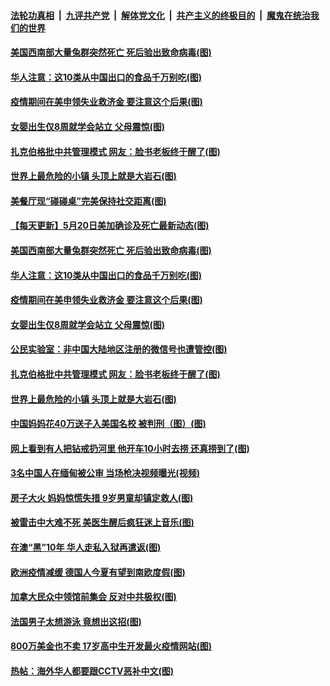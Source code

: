 ####  [法轮功真相](../../../../basic/blob/master/README.md?t=05212001) &nbsp;|&nbsp; [九评共产党](../../../../9ping.md/blob/master/README.md?t=05212001) &nbsp;|&nbsp; [解体党文化](../../../../jtdwh.md/blob/master/README.md?t=05212001)  &nbsp;|&nbsp; [共产主义的终极目的](../../../../gczydzjmd.md/blob/master/README.md?t=05212001) &nbsp;|&nbsp; [魔鬼在统治我们的世界](../../../../mgztzwmdsj.md/blob/master/README.md?t=05212001) 

#### [美国西南部大量兔群突然死亡 死后验出致命病毒(图)](../pages/p3/933900.md?t=05212001) 

#### [华人注意：这10类从中国出口的食品千万别吃(图)](../pages/p3/933902.md?t=05212001) 

#### [疫情期间在美申领失业救济金 要注意这个后果(图)](../pages/p3/933894.md?t=05212001) 

#### [女婴出生仅8周就学会站立 父母震惊(图)](../pages/p3/933885.md?t=05212001) 

#### [扎克伯格批中共管理模式 网友：脸书老板终于醒了(图)](../pages/p3/933822.md?t=05212001) 

#### [世界上最危险的小镇 头顶上就是大岩石(图)](../pages/p3/933823.md?t=05212001) 

#### [美餐厅现“碰碰桌”完美保持社交距离(图)](../pages/p3/933924.md?t=05212001) 

#### [【每天更新】5月20日美加确诊及死亡最新动态(图)](../pages/p3/931800.md?t=05212001) 

#### [美国西南部大量兔群突然死亡 死后验出致命病毒(图)](../pages/p3/933900.md?t=05212001) 

#### [华人注意：这10类从中国出口的食品千万别吃(图)](../pages/p3/933902.md?t=05212001) 

#### [疫情期间在美申领失业救济金 要注意这个后果(图)](../pages/p3/933894.md?t=05212001) 

#### [女婴出生仅8周就学会站立 父母震惊(图)](../pages/p3/933885.md?t=05212001) 

#### [公民实验室：非中国大陆地区注册的微信号也遭管控(图)](../pages/p3/933870.md?t=05212001) 

#### [扎克伯格批中共管理模式 网友：脸书老板终于醒了(图)](../pages/p3/933822.md?t=05212001) 

#### [世界上最危险的小镇 头顶上就是大岩石(图)](../pages/p3/933823.md?t=05212001) 

#### [中国妈妈花40万送子入美国名校 被判刑（图）(图)](../pages/p3/933813.md?t=05212001) 

#### [网上看到有人把钻戒扔河里 他开车10小时去捞 还真捞到了(图)](../pages/p3/933792.md?t=05212001) 

#### [3名中国人在缅甸被公审 当场枪决视频曝光(视频)](../pages/p3/933796.md?t=05212001) 

#### [房子大火 妈妈惊慌失措 9岁男童却镇定救人(图)](../pages/p3/933784.md?t=05212001) 

#### [被雷击中大难不死 美医生醒后疯狂迷上音乐(图)](../pages/p3/933766.md?t=05212001) 

#### [在澳“黑”10年 华人走私入狱再遣返(图)](../pages/p3/933715.md?t=05212001) 

#### [欧洲疫情减缓 德国人今夏有望到南欧度假(图)](../pages/p3/933697.md?t=05212001) 

#### [加拿大民众中领馆前集会 反对中共极权(图)](../pages/p3/933692.md?t=05212001) 

#### [法国男子太想游泳 竟想出这招(图)](../pages/p3/933680.md?t=05212001) 

#### [800万美金也不卖 17岁高中生开发最火疫情网站(图)](../pages/p3/933678.md?t=05212001) 

#### [热帖：海外华人都要跟CCTV恶补中文(图)](../pages/p3/933659.md?t=05212001) 

